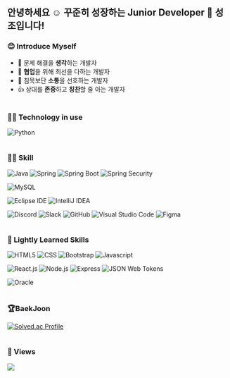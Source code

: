 

## 안녕하세요 ☺ 꾸준히 성장하는 Junior Developer 🌱 성조입니다!



### 😊 Introduce Myself
- 🤔 문제 해결을 **생각**하는 개발자
- 👯 **협업**을 위해 최선을 다하는 개발자
- 💬 침묵보단 **소통**을 선호하는 개발자
- 👍 상대를 **존중**하고 **칭찬**할 줄 아는 개발자

#


### 🏃‍♂️ **Technology in use**
<img src="https://img.shields.io/badge/Python-CC66FF?style=flat-square&logo=Python&logoColor=white" alt="Python">

#

### **👨‍💻 Skill**

<!-- Java -->
<img src="https://img.shields.io/badge/Java-007396?style=flat-square&logo=java&logoColor=white" alt="Java"> <img src="https://img.shields.io/badge/Spring-6DB33F?style=flat-square&logo=Spring&logoColor=white" alt="Spring"> <img src="https://img.shields.io/badge/Spring Boot-6DB33F?style=flat-square&logo=Spring&logoColor=white" alt="Spring Boot"> <img src="https://img.shields.io/badge/Spring Security-6DB33FF?style=flat-square&logo=Spring&logoColor=white" alt="Spring Security"> 




<!-- Database -->
<img src="https://img.shields.io/badge/MySQL-4479A1?style=flat-square&logo=MySQL&logoColor=white" alt="MySQL"> 

<!-- Tool -->
<img src="https://img.shields.io/badge/Eclipse IDE-2C2255?style=flat-square&logo=Eclipse IDE&logoColor=white" alt="Eclipse IDE"> <img src="https://img.shields.io/badge/IntelliJ IDEA-000000?style=flat-square&logo=IntelliJ IDEA&logoColor=white" alt="IntelliJ IDEA">

<img src="https://img.shields.io/badge/Discord-5865F2?style=flat-square&logo=Discord&logoColor=white" alt="Discord"> <img src="https://img.shields.io/badge/Slack-4A154B?style=flat-square&logo=Slack&logoColor=white" alt="Slack"> <img src="https://img.shields.io/badge/GitHub-181717?style=flat-square&logo=GitHub&logoColor=white" alt="GitHub"> <img src="https://img.shields.io/badge/Visual Studio Code-007ACC?style=flat-square&logo=Visual Studio Code&logoColor=white" alt="Visual Studio Code"> 
<img src="https://img.shields.io/badge/Figma-F24E1E?style=flat-square&logo=Figma&logoColor=white" alt="Figma">


#
### 🧐 Lightly Learned Skills

<!-- Web Basic -->
<img src="https://img.shields.io/badge/HTML-E34F26?style=flat-square&logo=HTML5&logoColor=white" alt="HTML5"> <img src="https://img.shields.io/badge/CSS-1572B6?style=flat-square&logo=CSS3&logoColor=white" alt="CSS"> <img src="https://img.shields.io/badge/Bootstrap-7952B3?style=flat-square&logo=Bootstrap&logoColor=white" alt="Bootstrap"> <img src="https://img.shields.io/badge/Javascript-F7DF1E?style=flat-square&logo=Javascript&logoColor=white" alt="Javascript"> 

<!-- JavaScript -->
<img src="https://img.shields.io/badge/React.js-61DAFB?style=flat-square&logo=React&logoColor=white" alt="React.js"> <img src="https://img.shields.io/badge/Node.js-339933?style=flat-square&logo=Node.js&logoColor=white" alt="Node.js"> <img src="https://img.shields.io/badge/Express-000000?style=flat-square&logo=Express&logoColor=white" alt="Express"> <img src="https://img.shields.io/badge/JSON Web Tokens-000000?style=flat-square&logo=JSON Web Tokens&logoColor=white" alt="JSON Web Tokens">

<!-- Database -->
<img src="https://img.shields.io/badge/Oracle-F80000?style=flat-square&logo=Oracle&logoColor=white" alt="Oracle"> 

#
### 🏆BaekJoon
[![Solved.ac Profile](http://mazassumnida.wtf/api/v2/generate_badge?boj=seongjo)](https://solved.ac/seongjo/)


#
### 👋 Views
<a href="https://hits.seeyoufarm.com"><img src="https://hits.seeyoufarm.com/api/count/incr/badge.svg?url=https%3A%2F%2Fgithub.com%2Fseongjo-seo&count_bg=%236777AE&title_bg=%23C6C3C3&icon=github.svg&icon_color=%238384BC&title=Profile_Views&edge_flat=false"/></a>


